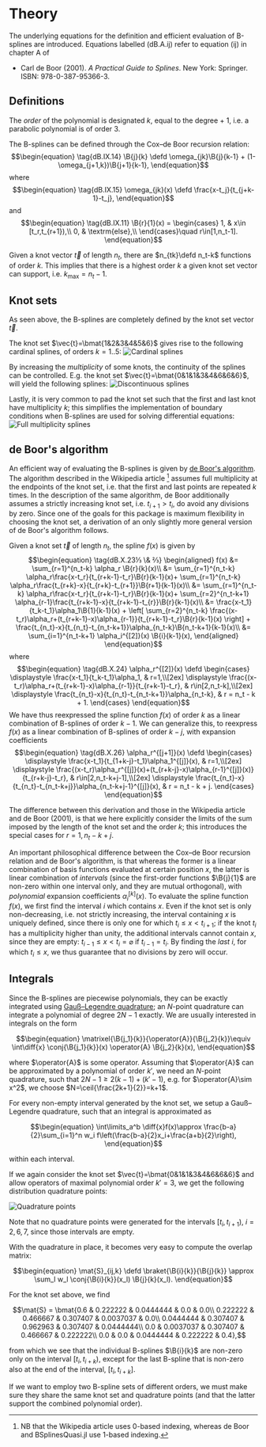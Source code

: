 # Theory

The underlying equations for the definition and efficient evaluation
of B-splines are introduced. Equations labelled (dB.A.ij) refer to
equation (ij) in chapter A of

- Carl de Boor (2001). _A Practical Guide to Splines_. New York:
  Springer. ISBN: 978-0-387-95366-3.

## Definitions

The _order_ of the polynomial is designated $k$, equal to the degree + 1, i.e. a
parabolic polynomial is of order 3.

The B-splines can be defined through the Cox–de Boor recursion relation:
$$\begin{equation}
\tag{dB.IX.14}
\B{j}{k} \defd
\omega_{jk}\B{j}{k-1} +
(1-\omega_{j+1,k})\B{j+1}{k-1},
\end{equation}$$
where
$$\begin{equation}
\tag{dB.IX.15}
\omega_{jk}(x) \defd
\frac{x-t_j}{t_{j+k-1}-t_j},
\end{equation}$$
and
$$\begin{equation}
\tag{dB.IX.11}
\B{r}{1}(x) = \begin{cases}
1, & x\in [t_r,t_{r+1}),\\
0, & \textrm{else},\\
\end{cases}\quad
r\in[1,n_t-1].
\end{equation}$$

Given a knot vector $\vec{t}$ of length $n_t$, there are $n_{tk}\defd
n_t-k$ functions of order $k$. This implies that there is a highest
order $k$ a given knot set vector can support, i.e. $k_{\textrm{max}}
= n_t - 1$.

## Knot sets

As seen above, the B-splines are completely defined by the knot set
vector $\vec{t}$.

The knot set $\vec{t}=\bmat{1&2&3&4&5&6}$ gives rise to the following
cardinal splines, of orders $k=1..5$:
![Cardinal splines](figures/cardinal-splines.svg)

By increasing the _multiplicity_ of some knots, the continuity of the
splines can be controlled. E.g. the knot set
$\vec{t}=\bmat{0&1&1&3&4&6&6&6}$, will yield the following splines:
![Discontinuous splines](figures/discontinuous-splines.svg)

Lastly, it is very common to pad the knot set such that the first and
last knot have multiplicity $k$; this simplifies the implementation of
boundary conditions when B-splines are used for solving differential
equations:
![Full multiplicity splines](figures/full-multiplicity-splines.svg)

## de Boor's algorithm

An efficient way of evaluating the B-splines is given by [de Boor's
algorithm](https://en.wikipedia.org/wiki/De_Boor%27s_algorithm). The
algorithm described in the Wikipedia article [^1] assumes full
multiplicity at the endpoints of the knot set, i.e. that the first and
last points are repeated $k$ times. In the description of the same
algorithm, de Boor additionally assumes a strictly increasing knot
set, i.e. $t_{i+1}>t_i$, do avoid any divisions by zero. Since one of
the goals for this package is maximum flexibility in choosing the knot
set, a derivation of an only slightly more general version of de
Boor's algorithm follows.

Given a knot set $\vec{t}$ of length $n_t$, the spline $f(x)$
is given by
$$\begin{equation}
\tag{dB.X.23⅓ \& ⅔}
\begin{aligned}
f(x) &= \sum_{r=1}^{n_t-k} \alpha_r \B{r}{k}(x)\\
&=
\sum_{r=1}^{n_t-k} \alpha_r\frac{x-t_r}{t_{r+k-1}-t_r}\B{r}{k-1}(x)+
\sum_{r=1}^{n_t-k} \alpha_r\frac{t_{r+k}-x}{t_{r+k}-t_{r+1}}\B{r+1}{k-1}(x)\\
&=
\sum_{r=1}^{n_t-k} \alpha_r\frac{x-t_r}{t_{r+k-1}-t_r}\B{r}{k-1}(x)+
\sum_{r=2}^{n_t-k+1} \alpha_{r-1}\frac{t_{r+k-1}-x}{t_{r+k-1}-t_{r}}\B{r}{k-1}(x)\\
&=
\frac{x-t_1}{t_k-t_1}\alpha_1\B{1}{k-1}(x) +
\left[
\sum_{r=2}^{n_t-k}
\frac{(x-t_r)\alpha_r+(t_{r+k-1}-x)\alpha_{r-1}}{t_{r+k-1}-t_r}\B{r}{k-1}(x)
\right] +
\frac{t_{n_t}-x}{t_{n_t}-t_{n_t-k+1}}\alpha_{n_t-k}\B{n_t-k+1}{k-1}(x)\\
&=
\sum_{i=1}^{n_t-k+1}
\alpha_i^{[2]}(x)
\B{i}{k-1}(x),
\end{aligned}
\end{equation}$$
where
$$\begin{equation}
\tag{dB.X.24}
\alpha_r^{[2]}(x) \defd
\begin{cases}
\displaystyle
\frac{x-t_1}{t_k-t_1}\alpha_1, & r=1,\\[2ex]
\displaystyle
\frac{(x-t_r)\alpha_r+(t_{r+k-1}-x)\alpha_{r-1}}{t_{r+k-1}-t_r}, & r\in[2,n_t-k],\\[2ex]
\displaystyle
\frac{t_{n_t}-x}{t_{n_t}-t_{n_t-k+1}}\alpha_{n_t-k}, & r = n_t - k + 1.
\end{cases}
\end{equation}$$
We have thus reexpressed the spline function $f(x)$ of order $k$ as a
linear combination of B-splines of order $k-1$. We can generalize
this, to reexpress $f(x)$ as a linear combination of B-splines of
order $k-j$, with expansion coefficients
$$\begin{equation}
\tag{dB.X.26}
\alpha_r^{[j+1]}(x) \defd
\begin{cases}
\displaystyle
\frac{x-t_1}{t_{1+k-j}-t_1}\alpha_1^{[j]}(x), & r=1,\\[2ex]
\displaystyle
\frac{(x-t_r)\alpha_r^{[j]}(x)+(t_{r+k-j}-x)\alpha_{r-1}^{[j]}(x)}{t_{r+k-j}-t_r}, & r\in[2,n_t-k+j-1],\\[2ex]
\displaystyle
\frac{t_{n_t}-x}{t_{n_t}-t_{n_t-k+j}}\alpha_{n_t-k+j-1}^{[j]}(x), & r = n_t - k + j.
\end{cases}
\end{equation}$$

The difference between this derivation and those in the Wikipedia
article and de Boor (2001), is that we here explicitly consider the
limits of the sum imposed by the length of the knot set and the order
$k$; this introduces the special cases for $r=1,n_t-k+j$.

An important philosophical difference between the Cox–de Boor
recursion relation and de Boor's algorithm, is that whereas the former
is a linear combination of basis functions evaluated at certain
position $x$, the latter is linear combination of _intervals_ (since
the first-order functions $\B{j}{1}$ are non-zero within one interval
only, and they are mutual orthogonal), with _polynomial_ expansion
coefficients $\alpha_{i}^{[k]}(x)$. To evaluate the spline function
$f(x)$, we first find the interval $i$ which contains $x$. Even if the
knot set is only non-decreasing, i.e. not strictly increasing, the
interval containing $x$ is uniquely defined, since there is only one
for which $t_i \leq x < t_{i+1}$; if the knot $t_i$ has a multiplicity
higher than unity, the additional intervals cannot contain $x$, since
they are empty: $t_{i-1}\leq x < t_i = \varnothing$ if $t_{i-1} =
t_i$. By finding the _last_ $i$, for which $t_i \leq x$, we thus
guarantee that no divisions by zero will occur.

[^1]: NB that the Wikipedia article uses 0-based indexing, whereas de Boor and BSplinesQuasi.jl use 1-based indexing.

## Integrals

Since the B-splines are piecewise polynomials, they can be exactly
integrated using [Gauß–Legendre
quadrature](https://en.wikipedia.org/wiki/Gaussian_quadrature); an
$N$-point quadrature can integrate a polynomial of degree $2N-1$
exactly. We are usually interested in integrals on the form

$$\begin{equation}
\matrixel{\B{j_1}{k}}{\operator{A}}{\B{j_2}{k}}\equiv
\int\diff{x}
\conj{\B{j_1}{k}}(x)
\operator{A}
\B{j_2}{k}(x),
\end{equation}$$

where $\operator{A}$ is some operator. Assuming that $\operator{A}$
can be approximated by a polynomial of order $k'$, we need an
$N$-point quadrature, such that $2N-1\geq 2(k-1)+(k'-1)$, e.g. for
$\operator{A}\sim x^2$, we choose $N=\ceil{\frac{2k+1}{2}}=k+1$.

For every non-empty interval generated by the knot set, we setup a
Gauß–Legendre quadrature, such that an integral is approximated as

$$\begin{equation}
\int\limits_a^b \diff{x}f(x)\approx
\frac{b-a}{2}\sum_{i=1}^n w_i
f\left(\frac{b-a}{2}x_i+\frac{a+b}{2}\right),
\end{equation}$$

within each interval.

If we again consider the knot set $\vec{t}=\bmat{0&1&1&3&4&6&6&6}$ and
allow operators of maximal polynomial order $k'=3$, we get the
following distribution quadrature points:

![Quadrature points](figures/quadrature-points.svg)

Note that no quadrature points were generated for the intervals
$[t_i,t_{i+1})$, $i=2,6,7$, since those intervals are empty.

With the quadrature in place, it becomes very easy to compute the
overlap matrix:

$$\begin{equation}
\mat{S}_{ij,k} \defd \braket{\B{i}{k}}{\B{j}{k}}
\approx \sum_l w_l \conj{\B{i}{k}}(x_l) \B{j}{k}(x_l).
\end{equation}$$

For the knot set above, we find

$$\mat{S} =
\bmat{0.6 &       0.222222 &   0.0444444 &  0.0 &        0.0\\
 0.222222 &  0.466667 &   0.307407 &   0.0037037 &  0.0\\
 0.0444444 &  0.307407 &   0.962963 &   0.307407 &   0.0444444\\
 0.0 &       0.0037037 &  0.307407 &   0.466667 &   0.222222\\
 0.0 &       0.0 &        0.0444444 &  0.222222 &   0.4},$$

from which we see that the individual B-splines $\B{i}{k}$ are
non-zero only on the interval $[t_i,t_{i+k})$, except for the last
B-spline that is non-zero also at the end of the interval,
$[t_i,t_{i+k}]$.

If we want to employ two B-spline sets of different orders, we must
make sure they share the same knot set and quadrature points (and that
the latter support the combined polynomial order).

